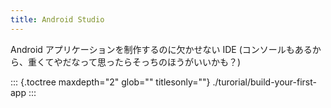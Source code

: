 ```yaml
---
title: Android Studio
---
```


Android アプリケーションを制作するのに欠かせない IDE
(コンソールもあるから、重くてやだなって思ったらそっちのほうがいいかも？)

::: {.toctree maxdepth="2" glob="" titlesonly=""}
./turorial/build-your-first-app
:::
